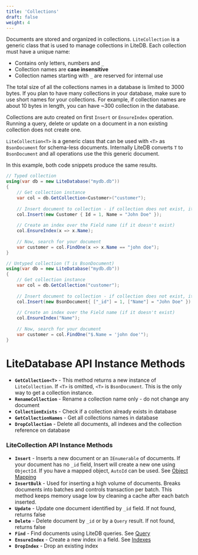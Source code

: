 ```yaml
---
title: 'Collections'
draft: false
weight: 4
---
```


Documents are stored and organized in collections. `LiteCollection` is a generic class that is used to manage collections in LiteDB. Each collection must have a unique name:

- Contains only letters, numbers and `_`
- Collection names are **case insensitive**
- Collection names starting with `_` are reserved for internal use

The total size of all the collections names in a database is limited to 3000 bytes. If you plan to have many collections in your database, make sure to use short names for your collections. For example, if collection names are about 10 bytes in length, you can have ~300 collection in the database.

Collections are auto created on first `Insert` or `EnsureIndex` operation. Running a query, delete or update on a document in a non existing collection does not create one.

`LiteCollection<T>` is a generic class that can be used with `<T>` as `BsonDocument` for schema-less documents.  Internally LiteDB converts `T` to `BsonDocument` and all operations use the this generic document.

In this example, both code snippets produce the same results.

```C#
// Typed collection
using(var db = new LiteDatabase("mydb.db"))
{
    // Get collection instance
    var col = db.GetCollection<Customer>("customer");
    
    // Insert document to collection - if collection does not exist, it is created
    col.Insert(new Customer { Id = 1, Name = "John Doe" });
    
    // Create an index over the Field name (if it doesn't exist)
    col.EnsureIndex(x => x.Name);
    
    // Now, search for your document
    var customer = col.FindOne(x => x.Name == "john doe");
}

// Untyped collection (T is BsonDocument)
using(var db = new LiteDatabase("mydb.db"))
{
    // Get collection instance
    var col = db.GetCollection("customer");
    
    // Insert document to collection - if collection does not exist, it is created
    col.Insert(new BsonDocument{ ["_id"] = 1, ["Name"] = "John Doe" });
    
    // Create an index over the Field name (if it doesn't exist)
    col.EnsureIndex("Name");
    
    // Now, search for your document
    var customer = col.FindOne("$.Name = 'john doe'");
}
```
# LiteDatabase API Instance Methods

- **`GetCollection<T>`** - This method returns a new instance of `LiteCollection`. If `<T>` is omitted, `<T>` is `BsonDocument`. This is the only way to get a collection instance.
- **`RenameCollection`** - Rename a collection name only - do not change any document
- **`CollectionExists`** - Check if a collection already exists in database
- **`GetCollectionNames`** - Get all collections names in database
- **`DropCollection`** - Delete all documents, all indexes and the collection reference on database

### LiteCollection API Instance Methods

- **`Insert`** - Inserts a new document or an `IEnumerable` of documents. If your document has no `_id` field, Insert will create a new one using `ObjectId`. If you have a mapped object, `AutoId` can be used. See [Object Mapping](Object-Mapping)
- **`InsertBulk`** - Used for inserting a high volume of documents. Breaks documents into batches and controls transaction per batch. This method keeps memory usage low by cleaning a cache after each batch inserted.
- **`Update`** - Update one document identified by `_id` field. If not found, returns false
- **`Delete`** - Delete document by `_id` or by a `Query` result. If not found, returns false
- **`Find`** - Find documents using LiteDB queries. See [Query](Queries)
- **`EnsureIndex`** - Create a new index in a field. See [Indexes](Indexes)
- **`DropIndex`** - Drop an existing index
